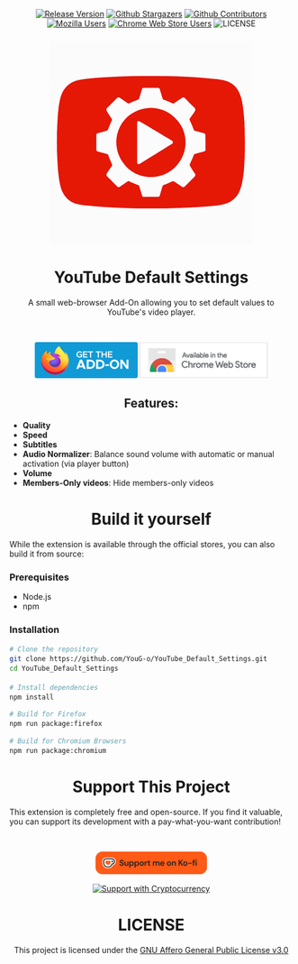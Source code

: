 <div align='center'>

  [![Release Version](https://img.shields.io/github/v/release/YouG-o/YouTube_Default_Settings?style=flat&logo=github&color=2ea44f)](https://github.com/YouG-o/YouTube_Default_Settings/releases/latest)
  [![Github Stargazers](https://img.shields.io/github/stars/YouG-o/YouTube_Default_Settings?style=flat&logo=github&color=f9d71c)](https://github.com/YouG-o/YouTube_Default_Settings/stargazers)
  [![Github Contributors](https://img.shields.io/github/contributors/YouG-o/YouTube_Default_Settings?style=flat&logo=github&color=blue)](https://github.com/YouG-o/YouTube_Default_Settings/graphs/contributors)
  [![Mozilla Users](https://img.shields.io/amo/users/youtube-default-settings?label=&style=flat&logo=firefox-browser&logoColor=white&color=ff7139)](https://addons.mozilla.org/firefox/addon/youtube-default-settings/)
  [![Chrome Web Store Users](https://img.shields.io/chrome-web-store/users/dgbmcgmjlphkgepbmjlhohabmhlhhchn?label=&style=flat&logo=google-chrome&logoColor=white&color=4285F4)](https://chromewebstore.google.com/detail/youtube-default-settings/dgbmcgmjlphkgepbmjlhohabmhlhhchn)
  ![LICENSE](https://img.shields.io/github/license/YouG-o/YouTube_Default_Settings?label=&style=flat&logo=license&logoColor=white&color=3da639)

</div>

###

<div align="center">

  ![Add-On icon](./assets/images/icon.png)

  ###

  # YouTube Default Settings

  A small web-browser Add-On allowing you to set default values to YouTube's video player.

  <br>

  [![Available on Mozzila](./assets/images/firefox.png)](https://addons.mozilla.org/firefox/addon/youtube-default-settings/)
  [![Available on Chrome Web Store](./assets/images/chrome.png)](https://chromewebstore.google.com/detail/youtube-default-settings/dgbmcgmjlphkgepbmjlhohabmhlhhchn)


</div>


###

<div align="center">

  ## Features:

</div>
  
  - **Quality**
  - **Speed**
  - **Subtitles**
  - **Audio Normalizer**: Balance sound volume with automatic or manual activation (via player button)
  - **Volume**
  - **Members-Only videos**: Hide members-only videos


###


<div align="center">
  
  # Build it yourself

</div>

  While the extension is available through the official stores, you can also build it from source:

  ### Prerequisites
  - Node.js
  - npm

  ### Installation
  ```bash
  # Clone the repository
  git clone https://github.com/YouG-o/YouTube_Default_Settings.git
  cd YouTube_Default_Settings

  # Install dependencies
  npm install
  ```

  ```bash
  # Build for Firefox
  npm run package:firefox
  ```

  ```bash
  # Build for Chromium Browsers
  npm run package:chromium
  ```


###

<div align="center">
  
  # Support This Project

</div>  

This extension is completely free and open-source. If you find it valuable, you can support its development with a pay-what-you-want contribution!

<br>

<div align="center">

  [![Support me on Ko-Fi](./assets/images/support_me_on_kofi.png)](https://ko-fi.com/yougo)
    
  [![Support with Cryptocurrency](https://img.shields.io/badge/Support-Cryptocurrency-8256D0?style=for-the-badge&logo=bitcoin&logoColor=white)](https://youtube-no-translation.vercel.app/?donate=crypto)

</div>

###

<div align="center">

  # LICENSE


This project is licensed under the [GNU Affero General Public License v3.0](LICENSE)

</div>